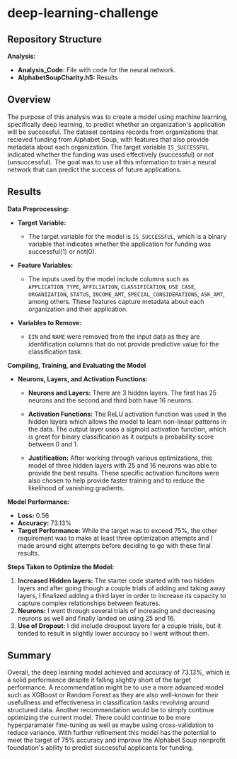# deep-learning-challenge

## Repository Structure

**Analysis:**
  - **Analysis_Code:** File with code for the neural network.
  - **AlphabetSoupCharity.h5:** Results


## Overview

  The purpose of this analysis was to create a model using machine learning, specifically deep learning, to predict whether an organization's application will be successful. The dataset contains records from organizations that recieved funding from Alphabet Soup, with features that also provide metadata about each organization. The target variable `IS_SUCCESSFUL` indicated whether the funding was used effectively (successful) or not (unsuccessful). The goal was to use all this information to train a neural network that can predict the success of future applications.

## Results

**Data Preprocessing:**

  - **Target Variable:**
    - The target variable for the model is `IS_SUCCESSFUL`, which is a binary variable that indicates whether the application for funding was successful(1) or not(0).

  - **Feature Variables:**
    - The inputs used by the model include columns such as `APPLICATION_TYPE`, `AFFILIATION`, `CLASSIFICATION`, `USE_CASE`, `ORGANIZATION`, `STATUS`, `INCOME_AMT`, `SPECIAL_CONSIDERATIONS`, `ASK_AMT`, among others. These features capture metadata about each organization and their application.

  - **Variables to Remove:**
    - `EIN` and `NAME` were removed from the input data as they are identification columns that do not provide predictive value for the classification task.

**Compiling, Training, and Evaluating the Model**

- **Neurons, Layers, and Activation Functions:**

  - **Neurons and Layers:** There are 3 hidden layers. The first has 25 neurons and the second and third both have 16 neurons.

  - **Activation Functions:** The ReLU activation function was used in the hidden layers which allows the model to learn non-linear patterns in the data. The output layer uses a sigmoid activation function, which is great for binary classification as it outputs a probability score between 0 and 1.

  - **Justification:** After working through various optimizations, this model of three hidden layers with 25 and 16 neurons was able to provide the best results. These specific activation funcitons were also chosen to help provide faster training and to reduce the likelihood of vanishing gradients.
 
**Model Performance:**
  - **Loss:** 0.56
  - **Accuracy:** 73.13%
  - **Target Performance:** While the target was to exceed 75%, the other requirement was to make at least three optimization attempts and I made around eight attempts before deciding to go with these final results.

**Steps Taken to Optimize the Model:**

  1. **Increased Hidden layers:** The starter code started with two hidden layers and after going though a couple trials of adding and taking away layers, I finalized adding a third layer in order to increase its capacity to capture complex relationships between features.
  2. **Neurons:** I went through several trials of increasing and decreasing neurons as well and finally landed on using 25 and 16.
  3. **Use of Dropout:** I did include droupout layers for a couple trials, but it tended to result in slightly lower accuracy so I went without them.


## Summary

  Overall, the deep learning model achieved and accuracy of 73.13%, which is a solid performance despite it falling slightly short of the target performance. A recommendation might be to use a more advanced model such as XGBoost or Random Forest as they are also well-known for their usefullness and effectiveness in classification tasks revolving around structured data. Another recommendation would be to simply continue optimizing the current model. There could continue to be more hyperparamater fine-tuning as well as maybe using cross-validation to reduce variance. With further refinement this model has the potential to meet the target of 75% accuracy and improve the Alphabet Soup nonprofit foundation's ability to predict successful applicants for funding.

